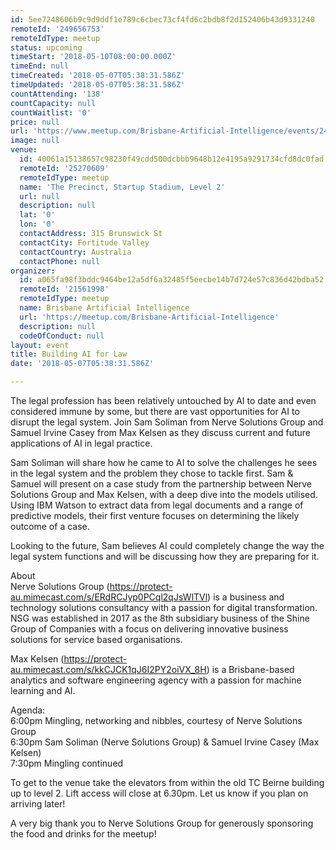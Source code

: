 ```yaml
---
id: 5ee7248606b9c9d9ddf1e789c6cbec73cf4fd6c2bdb8f2d152406b43d9331240
remoteId: '249656753'
remoteIdType: meetup
status: upcoming
timeStart: '2018-05-10T08:00:00.000Z'
timeEnd: null
timeCreated: '2018-05-07T05:38:31.586Z'
timeUpdated: '2018-05-07T05:38:31.586Z'
countAttending: '138'
countCapacity: null
countWaitlist: '0'
price: null
url: 'https://www.meetup.com/Brisbane-Artificial-Intelligence/events/249656753/'
image: null
venue:
  id: 40061a15138657c98230f49cdd500dcbbb9648b12e4195a9291734cfd8dc0fad
  remoteId: '25270609'
  remoteIdType: meetup
  name: 'The Precinct, Startup Stadium, Level 2'
  url: null
  description: null
  lat: '0'
  lon: '0'
  contactAddress: 315 Brunswick St
  contactCity: Fortitude Valley
  contactCountry: Australia
  contactPhone: null
organizer:
  id: a065fa98f3bddc9464be12a5df6a32485f5eecbe14b7d724e57c836d42bdba52
  remoteId: '21561998'
  remoteIdType: meetup
  name: Brisbane Artificial Intelligence
  url: 'https://meetup.com/Brisbane-Artificial-Intelligence'
  description: null
  codeOfConduct: null
layout: event
title: Building AI for Law
date: '2018-05-07T05:38:31.586Z'

---
```

<p>The legal profession has been relatively untouched by AI to date and even considered immune by some, but there are vast opportunities for AI to disrupt the legal system. Join Sam Soliman from Nerve Solutions Group and Samuel Irvine Casey from Max Kelsen as they discuss current and future applications of AI in legal practice.</p> <p>Sam Soliman will share how he came to AI to solve the challenges he sees in the legal system and the problem they chose to tackle first. Sam &amp; Samuel will present on a case study from the partnership between Nerve Solutions Group and Max Kelsen, with a deep dive into the models utilised. Using IBM Watson to extract data from legal documents and a range of predictive models, their first venture focuses on determining the likely outcome of a case.</p> <p>Looking to the future, Sam believes AI could completely change the way the legal system functions and will be discussing how they are preparing for it.</p> <p>About<br/>Nerve Solutions Group (<a href="https://protect-au.mimecast.com/s/ERdRCJyp0PCql2qJsWlTVl" class="linkified">https://protect-au.mimecast.com/s/ERdRCJyp0PCql2qJsWlTVl</a>) is a business and technology solutions consultancy with a passion for digital transformation. NSG was established in 2017 as the 8th subsidiary business of the Shine Group of Companies with a focus on delivering innovative business solutions for service based organisations.</p> <p>Max Kelsen (<a href="https://protect-au.mimecast.com/s/kkCJCK1qJ6I2PY2oiVX_8H" class="linkified">https://protect-au.mimecast.com/s/kkCJCK1qJ6I2PY2oiVX_8H</a>) is a Brisbane-based analytics and software engineering agency with a passion for machine learning and AI.</p> <p>Agenda:<br/>6:00pm Mingling, networking and nibbles, courtesy of Nerve Solutions Group<br/>6:30pm Sam Soliman (Nerve Solutions Group) &amp; Samuel Irvine Casey (Max Kelsen)<br/>7:30pm Mingling continued</p> <p>To get to the venue take the elevators from within the old TC Beirne building up to level 2. Lift access will close at 6.30pm. Let us know if you plan on arriving later!</p> <p>A very big thank you to Nerve Solutions Group for generously sponsoring the food and drinks for the meetup!</p>
